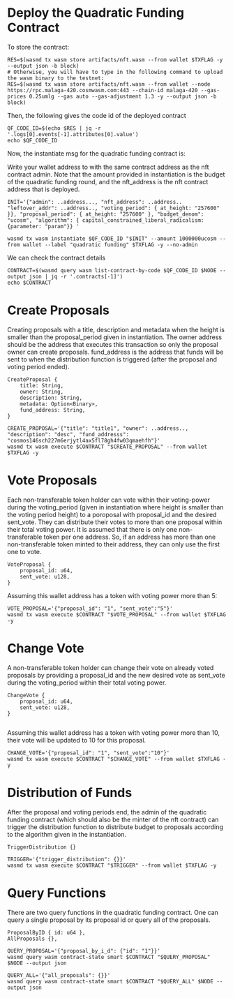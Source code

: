 
# Deploy the Quadratic Funding Contract

To store the contract: 

```
RES=$(wasmd tx wasm store artifacts/nft.wasm --from wallet $TXFLAG -y --output json -b block)
# Otherwise, you will have to type in the following command to upload the wasm binary to the testnet:
RES=$(wasmd tx wasm store artifacts/nft.wasm --from wallet --node https://rpc.malaga-420.cosmwasm.com:443 --chain-id malaga-420 --gas-prices 0.25umlg --gas auto --gas-adjustment 1.3 -y --output json -b block)
```


Then, the following gives the code id of the deployed contract

```
QF_CODE_ID=$(echo $RES | jq -r '.logs[0].events[-1].attributes[0].value')
echo $QF_CODE_ID
```


Now, the instantiate msg for the quadratic funding contract is:

Write your wallet address to with the same contract address as the nft contract admin. Note that the amount provided in instantiation is the budget of the quadratic funding round, and the nft_address is the nft contract address that is deployed.

```
INIT='{"admin": ..address..., "nft_address": ..address.. "leftover_addr": ..address.., "voting_period": { at_height: "257600" }}, "proposal_period": { at_height: "257600" }, "budget_denom": "ucosm", "algorithm": { capital_constrained_liberal_radicalism: {parameter: "param"}} '
```

 

```
wasmd tx wasm instantiate $QF_CODE_ID "$INIT" --amount 1000000ucosm --from wallet --label "quadratic funding" $TXFLAG -y --no-admin
```


We can check the contract details

```
CONTRACT=$(wasmd query wasm list-contract-by-code $QF_CODE_ID $NODE --output json | jq -r '.contracts[-1]')
echo $CONTRACT
```
# Create Proposals

Creating proposals with a title, description and metadata when the height is smaller than the proposal_period given in instantiation. The owner address should be the address that executes this transaction so only the proposal owner can create proposals. fund_address is the address that funds will be sent to when the distribution function is triggered (after the proposal and voting period ended).

```
CreateProposal {
    title: String,
    owner: String,
    description: String,
    metadata: Option<Binary>,
    fund_address: String,
}
```

```
CREATE_PROPOSAL='{"title": "title1", "owner": ..address.., "description": "desc", "fund_addresss": "cosmos146sch227m6erjytl4ax5fl78gh4fw03qmaehfh"}'
wasmd tx wasm execute $CONTRACT "$CREATE_PROPOSAL" --from wallet $TXFLAG -y
```


# Vote Proposals

Each non-transferable token holder can vote within their voting-power during the voting_period (given in instantiation where height is smaller than the voting period height) to a poroposal with proposal_id and the desired sent_vote. They can distribute their votes to more than one proposal within their total voting power.
It is assumed that there is only one non-transferable token per one address. So, if an address has more than one non-transferable token minted to their address, they can only use the first one to vote.

```
VoteProposal {
    proposal_id: u64,
    sent_vote: u128,
}
```

Assuming this wallet address has a token with voting power more than 5:

```
VOTE_PROPOSAL='{"proposal_id": "1", "sent_vote":"5"}'
wasmd tx wasm execute $CONTRACT "$VOTE_PROPOSAL" --from wallet $TXFLAG -y
```


# Change Vote

A non-transferable token holder can change their vote on already voted proposals by providing a proposal_id and the new desired vote as sent_vote during the voting_period within their total voting power.

```
ChangeVote {
    proposal_id: u64,
    sent_vote: u128,
}
    
```

Assuming this wallet address has a token with voting power more than 10, their vote will be updated to 10 for this proposal.

```
CHANGE_VOTE='{"proposal_id": "1", "sent_vote":"10"}'
wasmd tx wasm execute $CONTRACT "$CHANGE_VOTE" --from wallet $TXFLAG -y
```

# Distribution of Funds

After the proposal and voting periods end, the admin of the quadratic funding contract (which should also be the minter of the nft contract) can trigger the distribution function to distribute budget to proposals according to the algorithm given in the instantiation.

```
TriggerDistribution {}
```

```
TRIGGER='{"trigger_distribution": {}}'
wasmd tx wasm execute $CONTRACT "$TRIGGER" --from wallet $TXFLAG -y
```

# Query Functions

There are two query functions in the quadratic funding contract. One can query a single proposal by its proposal id or query all of the proposals.
```    
ProposalByID { id: u64 },
AllProposals {},
```

```
QUERY_PROPOSAL='{"proposal_by_i_d": {"id": "1"}}'
wasmd query wasm contract-state smart $CONTRACT "$QUERY_PROPOSAL" $NODE --output json

QUERY_ALL='{"all_proposals": {}}'
wasmd query wasm contract-state smart $CONTRACT "$QUERY_ALL" $NODE --output json
```